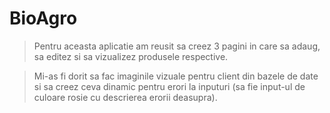 # BioAgro

> Pentru aceasta aplicatie am reusit sa creez 3 pagini in care sa adaug, sa editez si sa vizualizez produsele respective.

> Mi-as fi dorit sa fac imaginile vizuale pentru client din bazele de date si sa creez ceva dinamic pentru erori la inputuri (sa fie input-ul de culoare rosie cu descrierea erorii deasupra).
